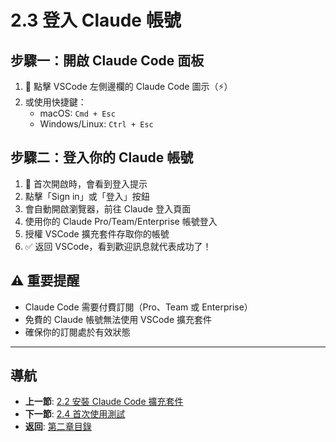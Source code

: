 # 2.3 登入 Claude 帳號

## 步驟一：開啟 Claude Code 面板

1. 📸 點擊 VSCode 左側邊欄的 Claude Code 圖示（⚡）
2. 或使用快捷鍵：
   - macOS: `Cmd + Esc`
   - Windows/Linux: `Ctrl + Esc`

## 步驟二：登入你的 Claude 帳號

1. 📸 首次開啟時，會看到登入提示
2. 點擊「Sign in」或「登入」按鈕
3. 會自動開啟瀏覽器，前往 Claude 登入頁面
4. 使用你的 Claude Pro/Team/Enterprise 帳號登入
5. 授權 VSCode 擴充套件存取你的帳號
6. ✅ 返回 VSCode，看到歡迎訊息就代表成功了！

## ⚠️ 重要提醒

- Claude Code 需要付費訂閱（Pro、Team 或 Enterprise）
- 免費的 Claude 帳號無法使用 VSCode 擴充套件
- 確保你的訂閱處於有效狀態

---

## 導航

- **上一節**: [2.2 安裝 Claude Code 擴充套件](./2.2-install-extension.md)
- **下一節**: [2.4 首次使用測試](./2.4-first-test.md)
- **返回**: [第二章目錄](./README.md)
